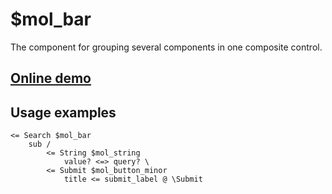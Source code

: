 # $mol_bar

The component for grouping several components in one composite control.

## [Online demo](https://mol.hyoo.ru/#!section=demos/readme/demo=mol_bar_demo)

## Usage examples
```
<= Search $mol_bar
	sub /
		<= String $mol_string
			value? <=> query? \
		<= Submit $mol_button_minor
			title <= submit_label @ \Submit
```
